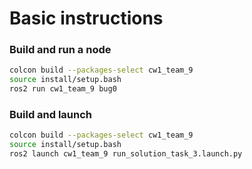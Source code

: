 # Basic instructions

### Build and run a node

```bash
colcon build --packages-select cw1_team_9
source install/setup.bash
ros2 run cw1_team_9 bug0
```

### Build and launch

```bash
colcon build --packages-select cw1_team_9
source install/setup.bash
ros2 launch cw1_team_9 run_solution_task_3.launch.py
```
